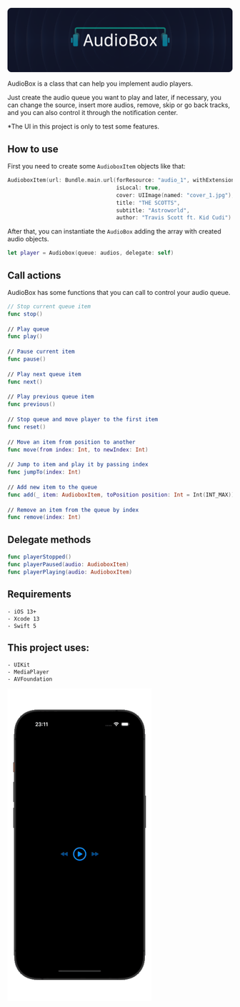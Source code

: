 ![cover](https://raw.githubusercontent.com/AlbertoLourenco/Audiobox/master/github-assets/cover.png)

AudioBox is a class that can help you implement audio players.

Just create the audio queue you want to play and later, if necessary, you can change the source, insert more audios, remove, skip or go back tracks, and you can also control it through the notification center.

*The UI in this project is only to test some features.

## How to use

First you need to create some `AudioboxItem` objects like that:

```swift
AudioboxItem(url: Bundle.main.url(forResource: "audio_1", withExtension: "mp3")!,
                                  isLocal: true,
                                  cover: UIImage(named: "cover_1.jpg"),
                                  title: "THE SCOTTS",
                                  subtitle: "Astroworld",
                                  author: "Travis Scott ft. Kid Cudi")
```

After that, you can instantiate the `AudioBox` adding the array with created audio objects.

```swift
let player = Audiobox(queue: audios, delegate: self)
```

## Call actions

AudioBox has some functions that you can call to control your audio queue.

```swift
// Stop current queue item
func stop()

// Play queue
func play()

// Pause current item
func pause()

// Play next queue item
func next()

// Play previous queue item
func previous()

// Stop queue and move player to the first item
func reset()

// Move an item from position to another
func move(from index: Int, to newIndex: Int)

// Jump to item and play it by passing index
func jumpTo(index: Int)

// Add new item to the queue
func add(_ item: AudioboxItem, toPosition position: Int = Int(INT_MAX))

// Remove an item from the queue by index
func remove(index: Int)
```

## Delegate methods

```swift
func playerStopped()
func playerPaused(audio: AudioboxItem)
func playerPlaying(audio: AudioboxItem)
```

## Requirements

```
- iOS 13+
- Xcode 13
- Swift 5
```

## This project uses:

```
- UIKit
- MediaPlayer
- AVFoundation
```

![cover](https://raw.githubusercontent.com/AlbertoLourenco/Audiobox/master/github-assets/preview-1.gif)

